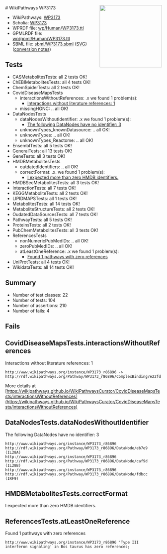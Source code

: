 <img style="float: right; width: 200px" src="../logo.png" />
# WikiPathways WP3173

* WikiPathways: [WP3173](https://identifiers.org/wikipathways:WP3173)
* Scholia: [WP3173](https://scholia.toolforge.org/wikipathways/WP3173)
* WPRDF file: [wp/Human/WP3173.ttl](../wp/Human/WP3173.ttl)
* GPMLRDF file: [wp/gpml/Human/WP3173.ttl](../wp/gpml/Human/WP3173.ttl)
* SBML file: [sbml/WP3173.sbml](../sbml/WP3173.sbml) ([SVG](../sbml/WP3173.svg)) ([conversion notes](../sbml/WP3173.txt))

## Tests
* CASMetabolitesTests: all 2 tests OK!
* ChEBIMetabolitesTests: all 4 tests OK!
* ChemSpiderTests: all 2 tests OK!
* CovidDiseaseMapsTests
    * interactionsWithoutReferences: .x we found 1 problem(s):
        * [Interactions without literature references: 1](#2e29592f)
    * missingHGNC: .. all OK!
* DataNodesTests
    * dataNodesWithoutIdentifier: .x we found 1 problem(s):
        * [The following DataNodes have no identifier: 3](#d2d32fa2)
    * unknownTypes_knownDatasource: .. all OK!
    * unknownTypes: .. all OK!
    * unknownTypes_Reactome: .. all OK!
* EnsemblTests: all 5 tests OK!
* GeneralTests: all 13 tests OK!
* GeneTests: all 3 tests OK!
* HMDBMetabolitesTests
    * outdatedIdentifiers: .. all OK!
    * correctFormat: .x. we found 1 problem(s):
        * [I expected more than zero HMDB identifiers.](#ad154c1e)
* HMDBSecMetabolitesTests: all 3 tests OK!
* InteractionTests: all 7 tests OK!
* KEGGMetaboliteTests: all 2 tests OK!
* LIPIDMAPSTests: all 1 tests OK!
* MetabolitesTests: all 14 tests OK!
* MetaboliteStructureTests: all 2 tests OK!
* OudatedDataSourcesTests: all 7 tests OK!
* PathwayTests: all 5 tests OK!
* ProteinsTests: all 2 tests OK!
* PubChemMetabolitesTests: all 3 tests OK!
* ReferencesTests
    * nonNumericPubMedIDs: .. all OK!
    * zeroPubMedIDs: .. all OK!
    * atLeastOneReference: .x we found 1 problem(s):
        * [Found 1 pathways with zero references](#35eb778e)
* UniProtTests: all 4 tests OK!
* WikidataTests: all 14 tests OK!


## Summary

* Number of test classes: 22
* Number of tests: 104
* Number of assertions: 210
* Number of fails: 4

## Fails

<a name="2e29592f" />

## CovidDiseaseMapsTests.interactionsWithoutReferences

Interactions without literature references: 1
```
http://www.wikipathways.org/instance/WP3173_r86896 -> http://rdf.wikipathways.org/Pathway/WP3173_r86896/ComplexBinding/e22fd
```

More details at [https://wikipathways.github.io/WikiPathwaysCurator/CovidDiseaseMapsTests/interactionsWithoutReferences](https://wikipathways.github.io/WikiPathwaysCurator/CovidDiseaseMapsTests/interactionsWithoutReferences)

<a name="d2d32fa2" />

## DataNodesTests.dataNodesWithoutIdentifier

The following DataNodes have no identifier: 3
```
http://www.wikipathways.org/instance/WP3173_r86896 http://rdf.wikipathways.org/Pathway/WP3173_r86896/DataNode/eb7e9 (IL28A)
http://www.wikipathways.org/instance/WP3173_r86896 http://rdf.wikipathways.org/Pathway/WP3173_r86896/DataNode/caf9d (IL28B)
http://www.wikipathways.org/instance/WP3173_r86896 http://rdf.wikipathways.org/Pathway/WP3173_r86896/DataNode/fdbcc (IRF9)
```

<a name="ad154c1e" />

## HMDBMetabolitesTests.correctFormat

I expected more than zero HMDB identifiers.
<a name="35eb778e" />

## ReferencesTests.atLeastOneReference

Found 1 pathways with zero references
```
http://www.wikipathways.org/instance/WP3173_r86896 'Type III interferon signaling' in Bos taurus has zero references; 
```

